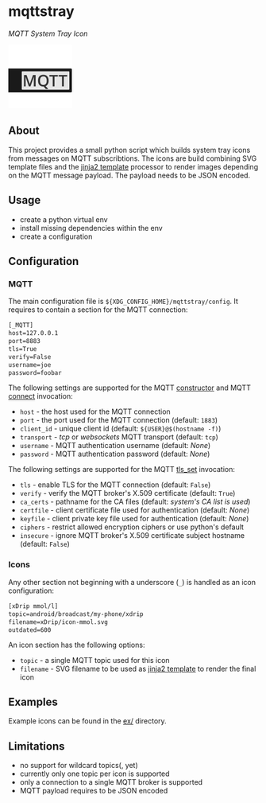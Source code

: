 # mqttstray

*MQTT System Tray Icon*

![description](res/mqttstray.svg)


## About

This project provides a small python script which builds system tray icons from messages on MQTT subscribtions. The icons are build combining SVG template files and the [jinja2 template](http://jinja.pocoo.org/docs/templates/) processor to render images depending on the MQTT message payload. The payload needs to be JSON encoded.


## Usage

- create a python virtual env
- install missing dependencies within the env
- create a configuration


## Configuration


### MQTT

The main configuration file is `${XDG_CONFIG_HOME}/mqttstray/config`. It requires to contain a section for the MQTT connection:

```
[_MQTT]
host=127.0.0.1
port=8883
tls=True
verify=False
username=joe
password=foobar
```

The following settings are supported for the MQTT [constructor](https://pypi.org/project/paho-mqtt/#constructor-reinitialise) and MQTT [connect](https://pypi.org/project/paho-mqtt/#connect-reconnect-disconnect) invocation:
- `host` - the host used for the MQTT connection
- `port` - the port used for the MQTT connection (default: `1883`)
- `client_id` - unique client id (default: `${USER}@$(hostname -f)`)
- `transport` - *tcp* or *websockets* MQTT transport (default: `tcp`)
- `username` - MQTT authentication username (default: *None*)
- `password` - MQTT authentication password (default: *None*)

The following settings are supported for the MQTT [tls_set](https://pypi.org/project/paho-mqtt/#tls-set) invocation:
- `tls` - enable TLS for the MQTT connection (default: `False`)
- `verify` - verify the MQTT broker's X.509 certificate (default: `True`)
- `ca_certs` - pathname for the CA files (default: *system's CA list is used*)
- `certfile` - client certificate file used for authentication (default: *None*)
- `keyfile` - client private key file used for authentication (default: *None*)
- `ciphers` - restrict allowed encryption ciphers or use python's default
- `insecure` - ignore MQTT broker's X.509 certificate subject hostname (default: `False`)


### Icons

Any other section not beginning with a underscore (`_`) is handled as an icon configuration:

```
[xDrip mmol/l]
topic=android/broadcast/my-phone/xdrip
filename=xDrip/icon-mmol.svg
outdated=600
```

An icon section has the following options:
- `topic` - a single MQTT topic used for this icon
- `filename` - SVG filename to be used as [jinja2 template](http://jinja.pocoo.org/docs/templates/) to render the final icon


## Examples

Example icons can be found in the [ex/](ex) directory.


## Limitations

- no support for wildcard topics(, yet)
- currently only one topic per icon is supported
- only a connection to a single MQTT broker is supported
- MQTT payload requires to be JSON encoded
